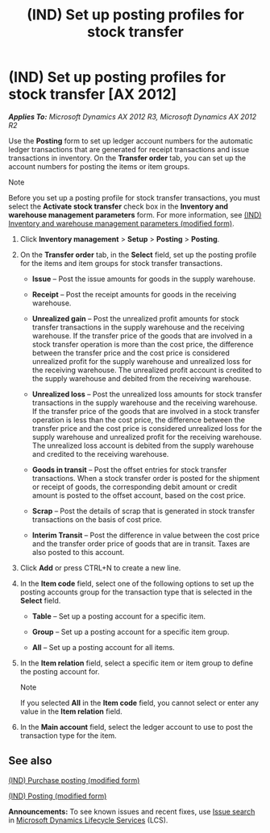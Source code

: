 ﻿---
title: (IND) Set up posting profiles for stock transfer
TOCTitle: (IND) Set up posting profiles for stock transfer
ms:assetid: 7d455eef-ce03-46de-8c29-f9ebc97646b9
ms:mtpsurl: https://technet.microsoft.com/en-us/library/JJ677967(v=AX.60)
ms:contentKeyID: 49385930
ms.date: 04/18/2014
mtps_version: v=AX.60
---

# (IND) Set up posting profiles for stock transfer [AX 2012]


_**Applies To:** Microsoft Dynamics AX 2012 R3, Microsoft Dynamics AX 2012 R2_

Use the **Posting** form to set up ledger account numbers for the automatic ledger transactions that are generated for receipt transactions and issue transactions in inventory. On the **Transfer order** tab, you can set up the account numbers for posting the items or item groups.


> [!NOTE]
> <P>Before you set up a posting profile for stock transfer transactions, you must select the <STRONG>Activate stock transfer</STRONG> check box in the <STRONG>Inventory and warehouse management parameters</STRONG> form. For more information, see <A href="https://technet.microsoft.com/en-us/library/jj664669(v=ax.60)">(IND) Inventory and warehouse management parameters (modified form)</A>.</P>



1.  Click **Inventory management** \> **Setup** \> **Posting** \> **Posting**.

2.  On the **Transfer order** tab, in the **Select** field, set up the posting profile for the items and item groups for stock transfer transactions.
    
      - **Issue** – Post the issue amounts for goods in the supply warehouse.
    
      - **Receipt** – Post the receipt amounts for goods in the receiving warehouse.
    
      - **Unrealized gain** – Post the unrealized profit amounts for stock transfer transactions in the supply warehouse and the receiving warehouse. If the transfer price of the goods that are involved in a stock transfer operation is more than the cost price, the difference between the transfer price and the cost price is considered unrealized profit for the supply warehouse and unrealized loss for the receiving warehouse. The unrealized profit account is credited to the supply warehouse and debited from the receiving warehouse.
    
      - **Unrealized loss** – Post the unrealized loss amounts for stock transfer transactions in the supply warehouse and the receiving warehouse. If the transfer price of the goods that are involved in a stock transfer operation is less than the cost price, the difference between the transfer price and the cost price is considered unrealized loss for the supply warehouse and unrealized profit for the receiving warehouse. The unrealized loss account is debited from the supply warehouse and credited to the receiving warehouse.
    
      - **Goods in transit** – Post the offset entries for stock transfer transactions. When a stock transfer order is posted for the shipment or receipt of goods, the corresponding debit amount or credit amount is posted to the offset account, based on the cost price.
    
      - **Scrap** – Post the details of scrap that is generated in stock transfer transactions on the basis of cost price.
    
      - **Interim Transit** – Post the difference in value between the cost price and the transfer order price of goods that are in transit. Taxes are also posted to this account.

3.  Click **Add** or press CTRL+N to create a new line.

4.  In the **Item code** field, select one of the following options to set up the posting accounts group for the transaction type that is selected in the **Select** field.
    
      - **Table** – Set up a posting account for a specific item.
    
      - **Group** – Set up a posting account for a specific item group.
    
      - **All** – Set up a posting account for all items.

5.  In the **Item relation** field, select a specific item or item group to define the posting account for.
    

    > [!NOTE]
    > <P>If you selected <STRONG>All</STRONG> in the <STRONG>Item code</STRONG> field, you cannot select or enter any value in the <STRONG>Item relation</STRONG> field.</P>



6.  In the **Main account** field, select the ledger account to use to post the transaction type for the item.

## See also

[(IND) Purchase posting (modified form)](https://technet.microsoft.com/en-us/library/jj664475\(v=ax.60\))

[(IND) Posting (modified form)](https://technet.microsoft.com/en-us/library/jj664940\(v=ax.60\))

  
**Announcements:** To see known issues and recent fixes, use [Issue search](http://go.microsoft.com/fwlink/?linkid=389258) in [Microsoft Dynamics Lifecycle Services](http://go.microsoft.com/fwlink/?linkid=306505) (LCS).


